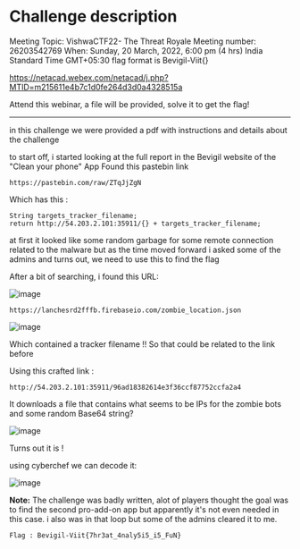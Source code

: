 # Challenge description

Meeting Topic: VishwaCTF22- The Threat Royale Meeting number: 26203542769 When: Sunday, 20 March, 2022, 6:00 pm (4 hrs) India Standard Time GMT+05:30 flag format is Bevigil-Viit{}

https://netacad.webex.com/netacad/j.php?MTID=m215611e4b7c1d0fe264d3d0a4328515a

Attend this webinar, a file will be provided, solve it to get the flag!

-----------------------------------------------------------

in this challenge we were provided a pdf with instructions and details about the challenge



to start off, i started looking at the full report in the Bevigil website of the "Clean your phone" App 
Found this pastebin link 

``https://pastebin.com/raw/ZTqJjZgN ``

Which has this : 

``` 
String targets_tracker_filename;
return http://54.203.2.101:35911/{} + targets_tracker_filename; 
```

at first it looked like some random garbage for some remote connection related to the malware but 
as the time moved forward i asked some of the admins and turns out, we need to use this to find the flag

After a bit of searching, i found this URL:

![image](https://user-images.githubusercontent.com/58823465/159283225-2d57a27b-5cf8-4310-a3c6-ea5819ce48a1.png)


```
https://lanchesrd2fffb.firebaseio.com/zombie_location.json 
```

![image](https://user-images.githubusercontent.com/58823465/159283373-3d925765-eceb-4465-939d-1c852bac9bd3.png)

Which contained a tracker filename !! So that could be related to the link before

Using this crafted link :
````
http://54.203.2.101:35911/96ad18382614e3f36ccf87752ccfa2a4
```` 

It downloads a file that contains what seems to be IPs for the zombie bots and some random Base64 string?

![image](https://user-images.githubusercontent.com/58823465/159282858-b8d4efc8-1e64-43f7-b7d0-c96f641f8cdd.png)

Turns out it is ! 

using cyberchef we can decode it:

![image](https://user-images.githubusercontent.com/58823465/159282765-a40f6110-7f39-44bb-9013-8d14592c537d.png)


**Note:** The challenge was badly written, alot of players thought the goal was to find the second pro-add-on app but apparently it's not even needed in this case. i also was in that loop but some of the admins cleared it to me.

``` Flag : Bevigil-Viit{7hr3at_4naly5i5_i5_FuN} ```
